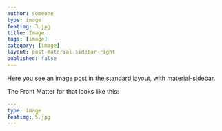 ```yaml
---
author: someone
type: image
featimg: 3.jpg
title: Image
tags: [image]
category: [image]
layout: post-material-sidebar-right
published: false
---
```

Here you see an image post in the standard layout, with material-sidebar.

The Front Matter for that looks like this:

```yml
---
type: image
featimg: 5.jpg
---
```
